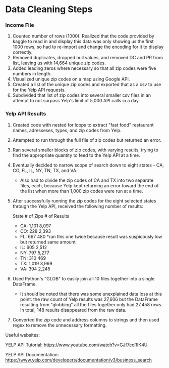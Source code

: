 # Data Cleaning Steps

### Income File

1. Counted number of rows (1000). Realized that the code provided by kaggle to read in and display this data was only showing us the first 1000 rows, so had to re-import and change the encoding for it to display correctly. 
2. Removed duplicates, dropped null values, and removed DC and PR from list, leaving us with 14,664 unique zip codes.
3. Added leading zeros where necessary so that all zip codes were five numbers in length.
3. Visualized unique zip codes on a map using Google API.
4. Created a list of the unique zip codes and exported that as a csv to use for the Yelp API requests.
5. Subdivided that list of zip codes into several smaller csv files in an attempt to not surpass Yelp's limit of 5,000 API calls in a day. 



### Yelp API Results

1. Created code with nested for loops to extract "fast food" restaurant names, adresseses, types, and zip codes from Yelp.
2. Attempted to run through the full file of zip codes but returned an error. 
3. Ran several smaller blocks of zip codes, with varying results, trying to find the appropriate quantity to feed to the Yelp API at a time. 
4. Eventually decided to narrow scope of search down to eight states - CA, CO, FL, IL, NY, TN, TX, and VA.
    - Also had to divide the zip codes of CA and TX into two separate files, each, because Yelp kept returning an error toward the end of the list when more than 1,000 zip codes were run at a time. 
5. After successfully running the zip codes for the eight selected states through the Yelp API, received the following number of results:
  
     State  # of Zips   # of Results
   
    - CA:      1,101        8,097
    - CO:        228        2,393  
    - FL:        667          480  *ran this one twice because result was suspicously low but returned same amount
    - IL:        605        2,512
    - NY:        797        5,277
    - TN:        310          469
    - TX:      1,019        3,969
    - VA:        394        2,245

6. Used Python's "GLOB" to easily join all 10 files together into a single DataFrame.
    - It should be noted that there was some unexplained data loss at this point: the raw count of Yelp results was 27,606 but the DataFrame resulting from "globbing" all the files together only had 27,458 rows. In total, 148 results disappeared from the raw data. 
7. Converted the zip code and address columns to strings and then used regex to remove the unnecessary formatting. 









Useful websites:

YELP API Tutorial: https://www.youtube.com/watch?v=GJf7ccRIK4U

YELP API Documentation: https://www.yelp.com/developers/documentation/v3/business_search    
